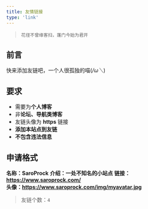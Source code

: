 ```yaml
---
title: 友情链接
type: 'link'
---
```


>`花径不曾缘客扫，蓬门今始为君开`

## 前言

快来添加友链吧，一个人很孤独的喵(*/ω＼*)

## 要求

- 需要为**个人博客**
- 非**论坛、导航类博客**
- 友链头像为 **https** 链接
- **添加本站点到友链**
- **不包含违法信息**

## 申请格式

**名称：SaroProck**
**介绍：一处不知名的小站点**
**链接：https://www.saroprock.com/**  
**头像：https://www.saroprock.com/img/myavatar.jpg**

>友链个数：`4`

<div id="qexo-friends"></div>
<link rel="stylesheet" href="https://unpkg.com/qexo-friends/friends.css"/>
<script src="https://cdn.jsdelivr.net/npm/qexo-static@1.6.0/hexo/friends.js"></script>
<script>loadQexoFriends("qexo-friends", "https://qexo.saroprock.com")</script>